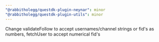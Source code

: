 ```yaml
---
"@rabbitholegg/questdk-plugin-neynar": minor
"@rabbitholegg/questdk-plugin-utils": minor
---
```


Change validateFollow to accept usernames/channel strings or fid's as numbers, fetchUser to accept numerical fid's

